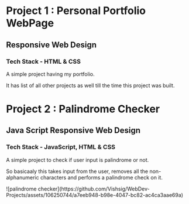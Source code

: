 <h1>Project 1 : Personal Portfolio WebPage</h1>
<h2>Responsive Web Design</h2>
<h3>Tech Stack - HTML & CSS</h3>
<p>A simple project having my portfolio.</p>
<p>It has list of all other projects as well till the time this project was built.</p>

<h1>Project 2 : Palindrome Checker</h1>
<h2>Java Script Responsive Web Design</h2>
<h3>Tech Stack - JavaScript, HTML & CSS</h3>
<p>A simple project to check if user input is palindrome or not.</p>
<p>So basicaaly this takes input from the user, removes all the non-alphanumeric characters and performs a palindrome check on it.</p>
![palindrome checker](https://github.com/Vishsig/WebDev-Projects/assets/106250744/a7eeb948-b98e-4047-bc82-ac4ca3aae69a)
